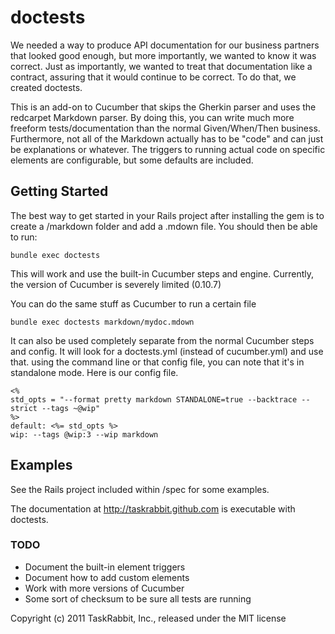 # doctests

We needed a way to produce API documentation for our business partners that looked good enough, but more importantly, we wanted to know it was correct. Just as importantly, we wanted to treat that documentation like a contract, assuring that it would continue to be correct. To do that, we created doctests.

This is an add-on to Cucumber that skips the Gherkin parser and uses the redcarpet Markdown parser. By doing this, you can write much more freeform tests/documentation than the normal Given/When/Then business. Furthermore, not all of the Markdown actually has to be "code" and can just be explanations or whatever. The triggers to running actual code on specific elements are configurable, but some defaults are included.

## Getting Started

The best way to get started in your Rails project after installing the gem is to create a /markdown folder and add a .mdown file. You should then be able to run:
    
    bundle exec doctests

This will work and use the built-in Cucumber steps and engine. Currently, the version of Cucumber is severely limited (0.10.7)

You can do the same stuff as Cucumber to run a certain file

    bundle exec doctests markdown/mydoc.mdown
    
It can also be used completely separate from the normal Cucumber steps and config. It will look for a doctests.yml (instead of cucumber.yml) and use that. using the command line or that config file, you can note that it's in standalone mode. Here is our config file.

    <%
    std_opts = "--format pretty markdown STANDALONE=true --backtrace --strict --tags ~@wip"
    %>
    default: <%= std_opts %>
    wip: --tags @wip:3 --wip markdown

## Examples

See the Rails project included within /spec for some examples. 

The documentation at http://taskrabbit.github.com is executable with doctests.

### TODO

 * Document the built-in element triggers
 * Document how to add custom elements
 * Work with more versions of Cucumber
 * Some sort of checksum to be sure all tests are running
 
 
 
 

 Copyright (c) 2011 TaskRabbit, Inc., released under the MIT license
